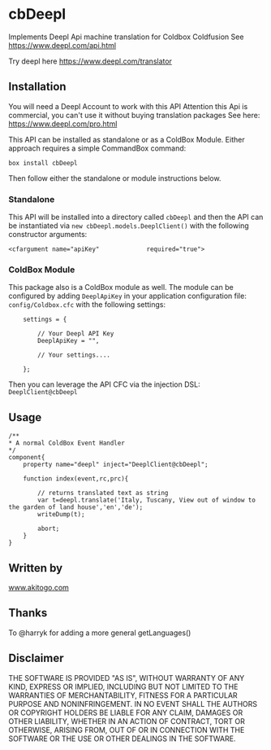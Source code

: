 # cbDeepl

Implements Deepl Api machine translation for Coldbox Coldfusion
See https://www.deepl.com/api.html

Try deepl here https://www.deepl.com/translator

## Installation

You will need a Deepl Account to work with this API
Attention this Api is commercial, you can't use it without buying translation packages
See here: https://www.deepl.com/pro.html


This API can be installed as standalone or as a ColdBox Module.  Either approach requires a simple CommandBox command:

```
box install cbDeepl
```

Then follow either the standalone or module instructions below.

### Standalone

This API will be installed into a directory called `cbDeepl` and then the API can be instantiated via `new cbDeepl.models.DeeplClient()` with the following constructor arguments:

```
<cfargument name="apiKey"             required="true">
```

### ColdBox Module

This package also is a ColdBox module as well.  The module can be configured by adding `DeeplApiKey` in your application configuration file: `config/Coldbox.cfc` with the following settings:

```
    settings = {

        // Your Deepl API Key
        DeeplApiKey = "",

        // Your settings....

    };
```

Then you can leverage the API CFC via the injection DSL: `DeeplClient@cbDeepl`

## Usage

```
/**
* A normal ColdBox Event Handler
*/
component{
    property name="deepl" inject="DeeplClient@cbDeepl";

    function index(event,rc,prc){

        // returns translated text as string
        var t=deepl.translate('Italy, Tuscany, View out of window to the garden of land house','en','de');
        writeDump(t);

        abort;
    }
}
```

## Written by
www.akitogo.com

## Thanks
To @harryk for adding a more general getLanguages()

## Disclaimer
THE SOFTWARE IS PROVIDED "AS IS", WITHOUT WARRANTY OF ANY KIND, EXPRESS OR IMPLIED, INCLUDING BUT NOT LIMITED TO THE WARRANTIES OF MERCHANTABILITY, FITNESS FOR A PARTICULAR PURPOSE AND NONINFRINGEMENT. IN NO EVENT SHALL THE AUTHORS OR COPYRIGHT HOLDERS BE LIABLE FOR ANY CLAIM, DAMAGES OR OTHER LIABILITY, WHETHER IN AN ACTION OF CONTRACT, TORT OR OTHERWISE, ARISING FROM, OUT OF OR IN CONNECTION WITH THE SOFTWARE OR THE USE OR OTHER DEALINGS IN THE SOFTWARE.